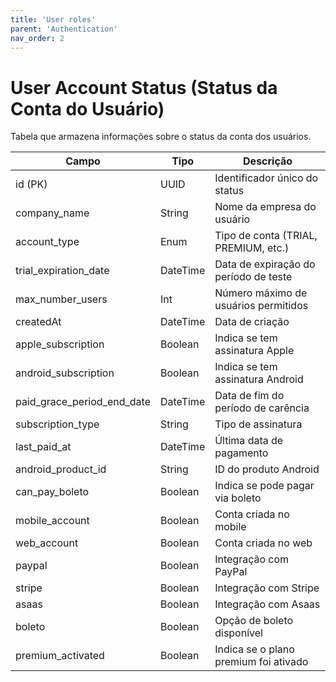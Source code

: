 ```yaml
---
title: 'User roles'
parent: 'Authentication'
nav_order: 2
---
```


# User Account Status (Status da Conta do Usuário)

Tabela que armazena informações sobre o status da conta dos usuários.

| Campo                      | Tipo     | Descrição |
|----------------------------|---------|-----------|
| id (PK)                    | UUID    | Identificador único do status |
| company_name               | String  | Nome da empresa do usuário |
| account_type               | Enum    | Tipo de conta (TRIAL, PREMIUM, etc.) |
| trial_expiration_date      | DateTime | Data de expiração do período de teste |
| max_number_users           | Int     | Número máximo de usuários permitidos |
| createdAt                  | DateTime | Data de criação |
| apple_subscription         | Boolean | Indica se tem assinatura Apple |
| android_subscription       | Boolean | Indica se tem assinatura Android |
| paid_grace_period_end_date | DateTime | Data de fim do período de carência |
| subscription_type          | String  | Tipo de assinatura |
| last_paid_at               | DateTime | Última data de pagamento |
| android_product_id         | String  | ID do produto Android |
| can_pay_boleto            | Boolean | Indica se pode pagar via boleto |
| mobile_account            | Boolean | Conta criada no mobile |
| web_account               | Boolean | Conta criada no web |
| paypal                    | Boolean | Integração com PayPal |
| stripe                    | Boolean | Integração com Stripe |
| asaas                     | Boolean | Integração com Asaas |
| boleto                    | Boolean | Opção de boleto disponível |
| premium_activated         | Boolean | Indica se o plano premium foi ativado |
